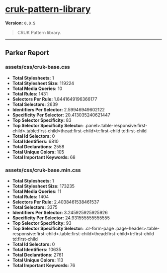 # [cruk-pattern-library]( https://github.com/CRUKorg/cruk-pattern-library )

**Version:** `0.0.5`

> CRUK Pattern library.

* * *

## Parker Report

### assets/css/cruk-base.css

- **Total Stylesheets:** 1
- **Total Stylesheet Size:** 119224
- **Total Media Queries:** 10
- **Total Rules:** 1431
- **Selectors Per Rule:** 1.8441649196366177
- **Total Selectors:** 2639
- **Identifiers Per Selector:** 2.59946949602122
- **Specificity Per Selector:** 20.413035240621447
- **Top Selector Specificity:** 83
- **Top Selector Specificity Selector:** .panel>.table-responsive:first-child>.table:first-child>thead:first-child>tr:first-child td:first-child
- **Total Id Selectors:** 0
- **Total Identifiers:** 6810
- **Total Declarations:** 2558
- **Total Unique Colors:** 105
- **Total Important Keywords:** 68

### assets/css/cruk-base.min.css

- **Total Stylesheets:** 1
- **Total Stylesheet Size:** 173235
- **Total Media Queries:** 11
- **Total Rules:** 1404
- **Selectors Per Rule:** 2.4038461538461537
- **Total Selectors:** 3375
- **Identifiers Per Selector:** 3.245925925925926
- **Specificity Per Selector:** 24.931555555555555
- **Top Selector Specificity:** 93
- **Top Selector Specificity Selector:** .cr-form-page .page-header>.table-responsive:first-child>.table:first-child>thead:first-child>tr:first-child td:first-child
- **Total Id Selectors:** 0
- **Total Identifiers:** 10635
- **Total Declarations:** 2761
- **Total Unique Colors:** 113
- **Total Important Keywords:** 76

